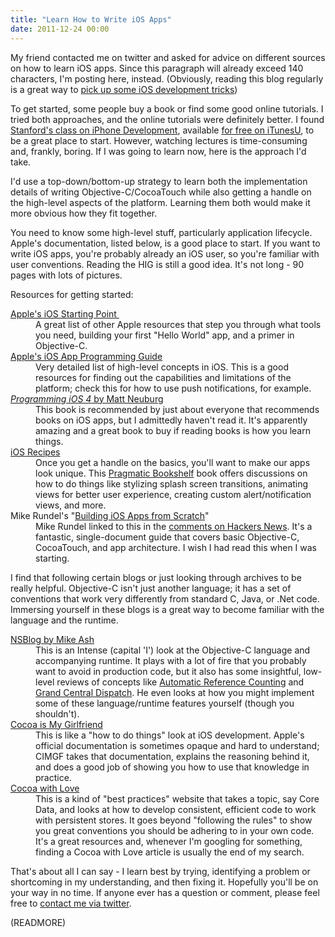```yaml
---
title: "Learn How to Write iOS Apps"
date: 2011-12-24 00:00
---
```


My friend contacted me on twitter and asked for advice on different sources on how to learn iOS apps. Since this paragraph will already exceed 140 characters, I'm posting here, instead. (Obviously, reading this blog regularly is a great way to [pick up some iOS development tricks](/blog/how-to-write-ios-apps/))

To get started, some people buy a book or find some good online tutorials. I tried both approaches, and the online tutorials were definitely better. I found [Stanford's class on iPhone Development](http://www.stanford.edu/class/cs193p/cgi-bin/drupal/), available [for free on iTunesU](http://itunes.apple.com/WebObjects/MZStore.woa/wa/viewPodcast?id=473757255), to be a great place to start. However, watching lectures is time-consuming and, frankly, boring. If I was going to learn now, here is the approach I'd take.



I'd use a top-down/bottom-up strategy to learn both the implementation details of writing Objective-C/CocoaTouch while also getting a handle on the high-level aspects of the platform. Learning them both would make it more obvious how they fit together.

You need to know some high-level stuff, particularly application lifecycle. Apple's documentation, listed below, is a good place to start. If you want to write iOS apps, you're probably already an iOS user, so you're familiar with user conventions. Reading the HIG is still a good idea. It's not long - 90 pages with lots of pictures.

Resources for getting started:

<dl>

<dt><a href="http://developer.apple.com/library/ios/#referencelibrary/GettingStarted/GS_iPhoneGeneral/_index.html" target="_blank">Apple's iOS Starting Point </a></dt>

<dd>A great list of other Apple resources that step you through what tools you need, building your first "Hello World" app, and a primer in Objective-C. </dd>

<dt><a href="http://developer.apple.com/library/IOs/#documentation/iPhone/Conceptual/iPhoneOSProgrammingGuide/Introduction/Introduction.html#//apple_ref/doc/uid/TP40007072-CH1-SW1" target="_blank">Apple's iOS App Programming Guide</a></dt>

<dd>Very detailed list of high-level concepts in iOS. This is a good resources for finding out the capabilities and limitations of the platform; check this for how to use push notifications, for example.</dd>

<dt><a href="http://amzn.to/uHUaRU" target="_blank"><em>Programming iOS 4</em> by Matt Neuburg</a></dt>

<dd>This book is recommended by just about everyone that recommends books on iOS apps, but I admittedly haven't read it. It's apparently amazing and a great book to buy if reading books is how you learn things.</dd>

<dt><a href="http://amzn.to/sUQrti" target="_blank">iOS Recipes</a></dt>

<dd>Once you get a handle on the basics, you'll want to make our apps look unique. This <a href="http://pragprog.com/" target="_blank">Pragmatic Bookshelf</a> book offers discussions on how to do things like stylizing splash screen transitions, animating views for better user experience, creating custom alert/notification views, and more.</dd>

<dt>Mike Rundel's "<a href="http://designthencode.com/scratch/" target="_blank">Building iOS Apps from Scratch</a>"</dt>

<dd>Mike Rundel linked to this in the <a href="http://news.ycombinator.com/item?id=3389528" target="_blank">comments on Hackers News</a>. It's a fantastic, single-document guide that covers basic Objective-C, CocoaTouch, and app architecture. I wish I had read this when I was starting.</dd>

</dl>

I find that following certain blogs or just looking through archives to be really helpful. Objective-C isn't just another language; it has a set of conventions that work very differently from standard C, Java, or .Net code. Immersing yourself in these blogs is a great way to become familiar with the language and the runtime.

<dl>

<dt><a href="http://mikeash.com/pyblog/" target="_blank">NSBlog by Mike Ash</a></dt>

<dd>This is an Intense (capital 'I') look at the Objective-C language and accompanying runtime. It plays with a lot of fire that you probably want to avoid in production code, but it also has some insightful, low-level reviews of concepts like <a href="http://mikeash.com/pyblog/friday-qa-2011-09-30-automatic-reference-counting.html" target="_blank">Automatic Reference Counting</a> and <a href="http://mikeash.com/pyblog/friday-qa-2011-10-14-whats-new-in-gcd.html" target="_blank">Grand Central Dispatch</a>. He even looks at how you might implement some of these language/runtime features yourself (though you shouldn't).</dd>

<dt><a href="http://www.cimgf.com/" target="_blank">Cocoa is My Girlfriend</a></dt>

<dd>This is like a "how to do things" look at iOS development. Apple's official documentation is sometimes opaque and hard to understand; CIMGF takes that documentation, explains the reasoning behind it, and does a good job of showing you how to use that knowledge in practice. </dd>

<dt><a href="http://cocoawithlove.com/" target="_blank">Cocoa with Love</a></dt>

<dd>This is a kind of "best practices" website that takes a topic, say Core Data, and looks at how to develop consistent, efficient code to work with persistent stores. It goes beyond "following the rules" to show you great conventions you should be adhering to in your own code. It's a great resources and, whenever I'm googling for something, finding a Cocoa with Love article is usually the end of my search.</dd>

</dl>

That's about all I can say - I learn best by trying, identifying a problem or shortcoming in my understanding, and then fixing it. Hopefully you'll be on your way in no time. If anyone ever has a question or comment, please feel free to [contact me via twitter](http://twitter.com/#!/ashfurrow).

(READMORE)
